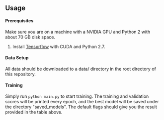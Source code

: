 ## Usage

#### Prerequisites

Make sure you are on a machine with a NVIDIA GPU and Python 2 with about 70 GB disk space.

1. Install [Tensorflow](http://pytorch.org/) with CUDA and Python 2.7.

#### Data Setup

All data should be downloaded to a data/ directory in the root directory of this repository.

#### Training

Simply run `python main.py` to start training. The training and validation scores will be printed
every epoch, and the best model will be saved under the directory "saved_models". The default flags should give you the result provided in the table above.